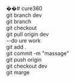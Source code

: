 ��#   c u r e 3 6 0 </br>
 
git branch dev</br>
git branch <name></br>
git checkout <name></br>
git pull origin dev</br>
--do ure work</br>
git add .</br>
git commit -m "massage"</br>
git push origin <name></br>
git checkout dev</br>
git marge <name></br>
